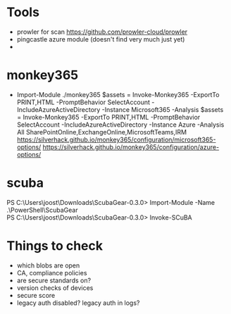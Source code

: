 # Tools
- prowler for scan https://github.com/prowler-cloud/prowler
- pingcastle azure module (doesn't find very much just yet)
- 
# monkey365
- Import-Module ./monkey365
$assets = Invoke-Monkey365 -ExportTo PRINT,HTML -PromptBehavior SelectAccount -IncludeAzureActiveDirectory -Instance Microsoft365 -Analysis 
$assets = Invoke-Monkey365 -ExportTo PRINT,HTML -PromptBehavior SelectAccount -IncludeAzureActiveDirectory -Instance Azure -Analysis All
SharePointOnline,ExchangeOnline,MicrosoftTeams,IRM 
https://silverhack.github.io/monkey365/configuration/microsoft365-options/
https://silverhack.github.io/monkey365/configuration/azure-options/

# scuba 
PS C:\Users\joost\Downloads\ScubaGear-0.3.0> Import-Module -Name .\PowerShell\ScubaGear <br>
PS C:\Users\joost\Downloads\ScubaGear-0.3.0> Invoke-SCuBA

# Things to check
- which blobs are open
- CA, compliance policies
- are secure standards on?
- version checks of devices
- secure score
- legacy auth disabled? legacy auth in logs?
